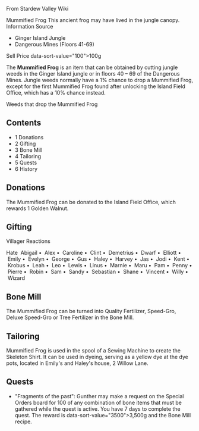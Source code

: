 From Stardew Valley Wiki

Mummified Frog This ancient frog may have lived in the jungle canopy. Information Source

- Ginger Island Jungle
- Dangerous Mines (Floors 41-69)

Sell Price data-sort-value="100"&gt;100g

The **Mummified Frog** is an item that can be obtained by cutting jungle weeds in the Ginger Island jungle or in floors 40 – 69 of the Dangerous Mines. Jungle weeds normally have a 1% chance to drop a Mummified Frog, except for the first Mummified Frog found after unlocking the Island Field Office, which has a 10% chance instead.

Weeds that drop the Mummified Frog

## Contents

- 1 Donations
- 2 Gifting
- 3 Bone Mill
- 4 Tailoring
- 5 Quests
- 6 History

## Donations

The Mummified Frog can be donated to the Island Field Office, which rewards 1 Golden Walnut.

## Gifting

Villager Reactions

Hate  Abigail •  Alex •  Caroline •  Clint •  Demetrius •  Dwarf •  Elliott •  Emily •  Evelyn •  George •  Gus •  Haley •  Harvey •  Jas •  Jodi •  Kent •  Krobus •  Leah •  Leo •  Lewis •  Linus •  Marnie •  Maru •  Pam •  Penny •  Pierre •  Robin •  Sam •  Sandy •  Sebastian •  Shane •  Vincent •  Willy •  Wizard

## Bone Mill

The Mummified Frog can be turned into Quality Fertilizer, Speed-Gro, Deluxe Speed-Gro or Tree Fertilizer in the Bone Mill.

## Tailoring

Mummified Frog is used in the spool of a Sewing Machine to create the Skeleton Shirt. It can be used in dyeing, serving as a yellow dye at the dye pots, located in Emily's and Haley's house, 2 Willow Lane.

## Quests

- "Fragments of the past": Gunther may make a request on the Special Orders board for 100 of any combination of bone items that must be gathered while the quest is active. You have 7 days to complete the quest. The reward is data-sort-value="3500"&gt;3,500g and the Bone Mill recipe.